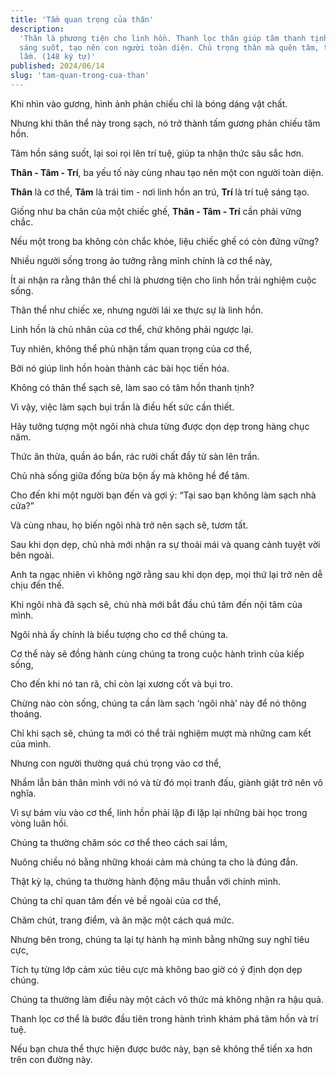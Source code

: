 ```yaml
---
title: 'Tầm quan trọng của thân'
description:
  'Thân là phương tiện cho linh hồn. Thanh lọc thân giúp tâm thanh tịnh, trí
  sáng suốt, tạo nên con người toàn diện. Chú trọng thân mà quên tâm, trí là sai
  lầm. (148 ký tự)'
published: 2024/06/14
slug: 'tam-quan-trong-cua-than'
---
```


Khi nhìn vào gương, hình ảnh phản chiếu chỉ là bóng dáng vật chất.

Nhưng khi thân thể này trong sạch, nó trở thành tấm gương phản chiếu tâm hồn.

Tâm hồn sáng suốt, lại soi rọi lên trí tuệ, giúp ta nhận thức sâu sắc hơn.

**Thân - Tâm - Trí**, ba yếu tố này cùng nhau tạo nên một con người toàn diện.

**Thân** là cơ thể, **Tâm** là trái tim - nơi linh hồn an trú, **Trí** là trí
tuệ sáng tạo.

Giống như ba chân của một chiếc ghế, **Thân - Tâm - Trí** cần phải vững chắc.

Nếu một trong ba không còn chắc khỏe, liệu chiếc ghế có còn đứng vững?

Nhiều người sống trong ảo tưởng rằng mình chính là cơ thể này,

Ít ai nhận ra rằng thân thể chỉ là phương tiện cho linh hồn trải nghiệm cuộc
sống.

Thân thể như chiếc xe, nhưng người lái xe thực sự là linh hồn.

Linh hồn là chủ nhân của cơ thể, chứ không phải ngược lại.

Tuy nhiên, không thể phủ nhận tầm quan trọng của cơ thể,

Bởi nó giúp linh hồn hoàn thành các bài học tiến hóa.

Không có thân thể sạch sẽ, làm sao có tâm hồn thanh tịnh?

Vì vậy, việc làm sạch bụi trần là điều hết sức cần thiết.

Hãy tưởng tượng một ngôi nhà chưa từng được dọn dẹp trong hàng chục năm.

Thức ăn thừa, quần áo bẩn, rác rưởi chất đầy từ sàn lên trần.

Chủ nhà sống giữa đống bừa bộn ấy mà không hề để tâm.

Cho đến khi một người bạn đến và gợi ý: “Tại sao bạn không làm sạch nhà cửa?”

Và cùng nhau, họ biến ngôi nhà trở nên sạch sẽ, tươm tất.

Sau khi dọn dẹp, chủ nhà mới nhận ra sự thoải mái và quang cảnh tuyệt vời bên
ngoài.

Anh ta ngạc nhiên vì không ngờ rằng sau khi dọn dẹp, mọi thứ lại trở nên dễ chịu
đến thế.

Khi ngôi nhà đã sạch sẽ, chủ nhà mới bắt đầu chú tâm đến nội tâm của mình.

Ngôi nhà ấy chính là biểu tượng cho cơ thể chúng ta.

Cơ thể này sẽ đồng hành cùng chúng ta trong cuộc hành trình của kiếp sống,

Cho đến khi nó tan rã, chỉ còn lại xương cốt và bụi tro.

Chừng nào còn sống, chúng ta cần làm sạch ‘ngôi nhà’ này để nó thông thoáng.

Chỉ khi sạch sẽ, chúng ta mới có thể trải nghiệm mượt mà những cam kết của mình.

Nhưng con người thường quá chú trọng vào cơ thể,

Nhầm lẫn bản thân mình với nó và từ đó mọi tranh đấu, giành giật trở nên vô
nghĩa.

Vì sự bám víu vào cơ thể, linh hồn phải lặp đi lặp lại những bài học trong vòng
luân hồi.

Chúng ta thường chăm sóc cơ thể theo cách sai lầm,

Nuông chiều nó bằng những khoái cảm mà chúng ta cho là đúng đắn.

Thật kỳ lạ, chúng ta thường hành động mâu thuẫn với chính mình.

Chúng ta chỉ quan tâm đến vẻ bề ngoài của cơ thể,

Chăm chút, trang điểm, và ăn mặc một cách quá mức.

Nhưng bên trong, chúng ta lại tự hành hạ mình bằng những suy nghĩ tiêu cực,

Tích tụ từng lớp cảm xúc tiêu cực mà không bao giờ có ý định dọn dẹp chúng.

Chúng ta thường làm điều này một cách vô thức mà không nhận ra hậu quả.

Thanh lọc cơ thể là bước đầu tiên trong hành trình khám phá tâm hồn và trí tuệ.

Nếu bạn chưa thể thực hiện được bước này, bạn sẽ không thể tiến xa hơn trên con
đường này.
